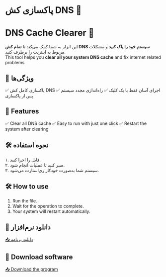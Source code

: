 # پاکسازی کش DNS 🚀
# DNS Cache Clearer 🚀

این ابزار به شما کمک می‌کند تا **تمام کش DNS سیستم خود را پاک کنید** و مشکلات مربوط به اینترنت را برطرف کنید.  
This tool helps you **clear all your system DNS cache** and fix internet related problems

## 🎯 ویژگی‌ها  
✅ پاکسازی کامل کش DNS  ✅ اجرای آسان فقط با یک کلیک  ✅ راه‌اندازی مجدد سیستم پس از پاکسازی  
## 🎯 Features
✅ Clear all DNS cache
✅ Easy to run with just one click
✅ Restart the system after clearing
## 🛠 نحوه استفاده  
۱. فایل را اجرا کنید.  
۲. صبر کنید تا عملیات انجام شود.  
۳. سیستم شما به‌صورت خودکار ری‌استارت می‌شود.  
## 🛠 How to use
1. Run the file.
2. Wait for the operation to complete.
3. Your system will restart automatically.
## 🔗 دانلود نرم‌افزار  
[📥 دانلود برنامه](https://github.com/PG-Lord/Clear-All-Dns-Cash/archive/refs/heads/master.zip)  
## 🔗 Download software
[📥 Download the program](https://github.com/PG-Lord/Clear-All-Dns-Cash/archive/refs/heads/master.zip)
